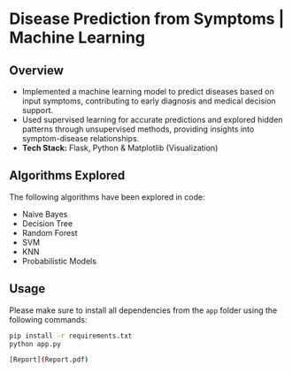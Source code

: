 # Disease Prediction from Symptoms | Machine Learning 

## Overview
- Implemented a machine learning model to predict diseases based on input symptoms, contributing to early diagnosis and medical decision support.
- Used supervised learning for accurate predictions and explored hidden patterns through unsupervised methods, providing insights into symptom-disease relationships.
- **Tech Stack:** Flask, Python & Matplotlib (Visualization)

## Algorithms Explored
The following algorithms have been explored in code:
- Naive Bayes
- Decision Tree
- Random Forest
- SVM
- KNN
- Probabilistic Models

## Usage
Please make sure to install all dependencies from the `app` folder using the following commands:

```bash
pip install -r requirements.txt
python app.py

[Report](Report.pdf)
